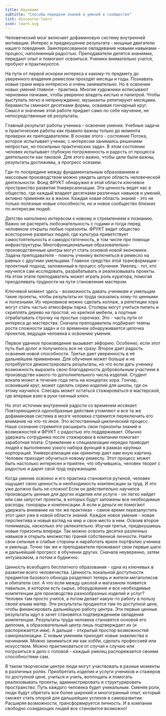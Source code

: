 ```yaml
---
title: Научение
subtitle: "Способы передачи знаний и умений в сообществе"
list: discourse-learn
icon: learn.svg
---
```


Человеческий мозг включает дофаминовую систему внутренней мотивации. Интерес и предвкушение результата - мощные двигатели нашего поведения. Заинтересованное овладевание новыми навыками - процесс, наполненный радостью. Преподаватели делятся знаниями, передают опыт и помогают освоиться. Ученики внимательно учатся, пробуют и практикуются. 

На пути от первой искорки интереса к какому-то предмету до уверенного владения ремеслом проходят месяцы и годы. Познавать новые грани мира интересно и очень занимательно. Но в освоении новых умений главное - практика. Многие художники исписывают черновики пачками, чтобы уверенно владеть кистью и палитрой. Чтобы выступать легко и непринужденно, музыканты репетируют месяцами. Керамисты сминают десятками формы, осваивая гончарный круг. Смысл и значение этой работе придает само по себе научение, не непосредственные её результаты.

Главный результат работы ученика - освоение умения. Учебные задачи и практические работы как правило важны только до момента проверки их преподавателем. В основе этого - состояние Потока, которое испытывает ученик, с интересом занимаясь решением непростых, но посильных практических задач. В этом состоянии человек испытывает глубокую погруженность и радость от процесса деятельности как таковой. Для этого важно, чтобы цели были важны, результаты достижимы, а прогресс осязаем.

Где-то посередине между фундаментальным образованием и массовым производством можно увидеть целую область человеческой деятельности. Фонд ФРУКТ обнаружил в этой области ключевое пространство развития Универсализации. Эта ценность ведет нас в общество, где каждый владеет десятками различных навыков и умений, активно применяя их в жизни. Каждая новая область знаний - это не только полезные новые способности, но и новое сообщество близких по интересам людей.

Детство наполнено интересом к новому и стремлением к познанию. Важно не растерять любознательность с годами и тогда перед человеком открыты любые горизонты. ФРУКТ видит общество всесторонне развитых людей, где культура приветствует самостоятельность и самодостаточность, в том числе при помощи инфраструктуры. Многофункциональные образовательно-производственные центры могут стать основой новой экономики. Задача преподавателя - помочь ученику включиться в ремесло на равных с другими умельцами. Главное средство этой трансформации - проектный подход, заложенный в процесс обучения. Умелец - тот, кто научился сам исследовать, разрабатывать и реализовывать проекты. На этом этапе преподаватель может играть роль куратора, помогая преодолевать трудности на пути становления мастером. 

Ключевой момент здесь - возможность давать ученикам и умельцам такие проекты, чтобы результаты их труда оказались кому-то ценными и полезными. Из черновиков можно сделать коллаж, а репетиции хора могут стать частью атмосферы парка. Столяры могут учиться пилить и скреплять дерево на простой, но крепкой мебели, а портные отрабатывать строчку на простых сорочках. Это - часть пути от интереса до мастерства. Сначала преподаватель подбирает темпы роста сложности задач и со временем обнаруживается цепочка проектов, ведущая человека к освоению умения. 

Первое удачное произведение вызывает эйфорию. Особенно, если этот путь был долог и получилось все не сразу. Второе дает радость освоения новой способности. Третье дает уверенность в её дальнейшем применении. Для обучения может больше и не потребуется демонстрировать результаты, но что если дать ученику возможность выразить свою благодарность добровольным участием в производстве какого-то дополнительного числа изделий. Студент вокала может в течение года петь на концертах хора. Гончар, освоивший круг, может сделать серию изделий для школы, где он этому научился. Слесарь может остаться стажироваться в мастерской, где впервые взял в руки гаечный ключ.

Но этот источник внутренней радости со временем иссякает. Повторяющиеся однообразные действия утомляют и все та же дофаминовая система в мозге человека стремится переключить его внимание на что-то иное. Это естественный циклический процесс. Наше сознание стремится расширить свои горизонты знаний и возможностей и ФРУКТ с радостью это поддерживает. Обычно удержать сотрудника после стажировки в компании помогает заработная плата. Стремление к специализации нередко приводит людей к выполнению узкого набора функций в рамках крупных корпораций. Универсализация как ориентир дает нам иную картину. Человек приходит обучиться новому ремеслу. Этот процесс может быть настолько интересен и приятен, что обучившись, человек творит с радостью и дарит свой труд окружающим. 

Когда умение освоено и его практика становится рутиной, человек ощущает свою ценность и необходимость компенсации за труд. И это уже должно быть не сложно! Если он действительно научился производить ценные для других изделия или услуги - он легко найдет или сам запустит проекты, в которых будут заложены все необходимые расходы, гонорары и компенсации. А если и деньги не помогают удержать внимание на тех же практиках - самое время перезапустить этот цикл уже в новой области знаний. Каждое новое умение - новая перспектива и новый взгляд на мир и свое место в нем. Освоив второе понимаешь, насколько это увлекательно. Изучая третье, предвкушаешь новые горизонты впереди. Так можно освоить десятки различных навыков и открыть множество граней собственной личности. Найти свои сильные и слабые стороны и наработать яркое портфолио ученика и умельца. Точно так же и преподаватели проживают свои первые шаги и дальнейший прогресс в обучении других. Сначала неуверенно, затем энтузиазмом, а потом и буднично.

Ценность всеобщего бесплатного образования - одна из ключевых в развитии всего человечества. Ценность локальной доступности предметов базового обихода разделяют теперь и жители мегаполисов и обитатели сел. А что если между школой и магазином появится павильон, в котором есть сырье, оборудование и все необходимые компетенции для производства разнообразных изделий и услуг? Человек там просто учится, а потом делает какую-то работу в пользу своей альма матер. Эти результаты продаются там по доступной цене, чтобы финансировать дальнейшую работу центра. Эти первые ценные результаты идут в зачет становятся подтверждением овладения компетенции. Результаты труда человека становятся основой его диплома, а образовательный центр лишь подтверждает их (и распоряжается ими). А дальше - открытый простор возможностей самореализации. С новым умением приходят новые знакомства и начинания. Можно заниматься им как хобби, сделать профессией или искусством. Можно практиковаться от случая к случаю или погрузиться в дело с головой - каждый умелец распоряжается своими способностями сам.

В таком творческом центре люди могут участвовать в разные моменты в различных ролях. Приобретать изделия и услуги учеников и стажеров по доступной цене, учиться и учить, воплощать и помогать реализовывать проекты, администрировать и структурировать пространство. Путь каждого человека будет уникальным. Сменяя роли, люди будут обретать все более широкий и многогранный опыт, который сможет стать опорой для дальшейших успехов в саморазвитии. Расширяя возможности, трансформируется личность. И в компании свободно созидающих людей все становится возможно!